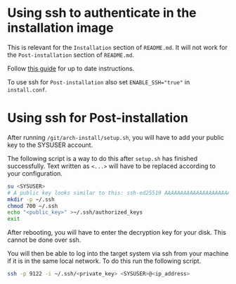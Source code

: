 # Using ssh to authenticate in the installation image

This is relevant for the `Installation` section of `README.md`. It will not work for the `Post-installation` section of `README.md`.

Follow [this guide](https://wiki.archlinux.org/title/Install_Arch_Linux_via_SSH) for up to date instructions.

To use ssh for `Post-installation` also set `ENABLE_SSH="true"` in `install.conf`.

# Using ssh for Post-installation

After running `/git/arch-install/setup.sh`, you will have to add your public key to the SYSUSER account.

The following script is a way to do this after `setup.sh` has finished successfully. Text written as `<...>` will have to be replaced according to your configuration.

```sh
su <SYSUSER>
# A public key looks similar to this: ssh-ed25519 AAAAAAAAAAAAAAAAAAAAAAAAAAAAAAAAAAAAAAAAAAAAAAAAAAAAAAAAAAAAAAAAAAAA
mkdir -p ~/.ssh
chmod 700 ~/.ssh
echo "<public_key>" >~/.ssh/authorized_keys
exit
```

After rebooting, you will have to enter the decryption key for your disk. This cannot be done over ssh.

You will then be able to log into the target system via ssh from your machine if it is in the same local network. To do this run the following script.

```sh
ssh -p 9122 -i ~/.ssh/<private_key> <SYSUSER>@<ip_address>
```
